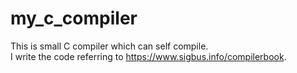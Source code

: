 # my_c_compiler
This is small C compiler which can self compile.
<br>
I write the code referring to https://www.sigbus.info/compilerbook.
